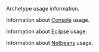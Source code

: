 Archetype usage information.   

Information about  [Console][1] usage.

Information about  [Eclipse][2] usage.

Information about  [Netbeans][3] usage.

[1]: console.html      "Console"  
[2]: eclipse.html      "Eclipse"  
[3]: netbeans.html     "Netbeans"  